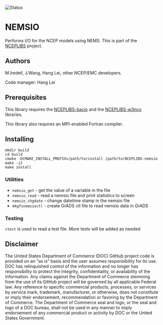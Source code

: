 ![Status](https://github.com/NOAA-EMC/NCEPLIBS-sp/workflows/Build%20and%20Test/badge.svg)

# NEMSIO

Performs I/O for the NCEP models using NEMS. This is part of the
[NCEPLIBS](https://github.com/NOAA-EMC/NCEPLIBS) project.

## Authors

M.Iredell, J.Wang, Hang Lei, other NCEP/EMC developers.

Code manager: Hang Lei

## Prerequisites

This library requires the
[NCEPLIBS-bacio](https://github.com/NOAA-EMC/NCEPLIBS-bacio) and the
[NCEPLIBS-w3nco](https://github.com/NOAA-EMC/NCEPLIBS-w3nco)
libraries.

This library also requires an MPI-enabled Fortran compiler.

## Installing

```
mkdir build
cd build
cmake -DCMAKE_INSTALL_PREFIX=/path/to/install /path/to/NCEPLIBS-nemsio
make -j2
make install
```

### Utilities
- `nemsio_get` - get the value of a variable in the file
- `nemsio_read` - read a nemsio file and print statistics to screen
- `nemsio_chgdate` - change datetime stamp in the nemsio file
- `mkgfsnemsioctl` - create GrADS ctl file to read nemsio data in GrADS

### Testing
`ctest` is used to read a test file. More tests will be added as needed

## Disclaimer

The United States Department of Commerce (DOC) GitHub project code is
provided on an "as is" basis and the user assumes responsibility for
its use. DOC has relinquished control of the information and no longer
has responsibility to protect the integrity, confidentiality, or
availability of the information. Any claims against the Department of
Commerce stemming from the use of its GitHub project will be governed
by all applicable Federal law. Any reference to specific commercial
products, processes, or services by service mark, trademark,
manufacturer, or otherwise, does not constitute or imply their
endorsement, recommendation or favoring by the Department of
Commerce. The Department of Commerce seal and logo, or the seal and
logo of a DOC bureau, shall not be used in any manner to imply
endorsement of any commercial product or activity by DOC or the United
States Government.

